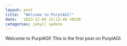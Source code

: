 ```yaml
---
layout: post
title:  "Welcome to PurplAGI!"
date:   2023-12-04 13:12:40 +0530
categories: jekyll update
---
```


Welcome to PurplAGI!
This is the first post on PurplAGI.